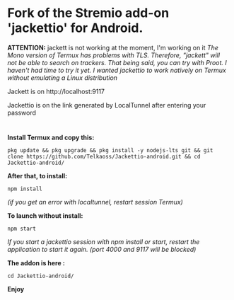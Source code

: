 # Fork of the Stremio add-on 'jackettio' for Android.

**ATTENTION:** jackett is not working at the moment, I'm working on it
*The Mono version of Termux has problems with TLS. Therefore, "jackett" will not be able to search on trackers.
That being said, you can try with Proot. I haven't had time to try it yet. I wanted jackettio to work natively on Termux without emulating a Linux distribution*

Jackett is on http://localhost:9117

Jackettio is on the link generated by LocalTunnel after entering your password

#
**Install Termux and copy this:**
```
pkg update && pkg upgrade && pkg install -y nodejs-lts git && git clone https://github.com/Telkaoss/Jackettio-android.git && cd Jackettio-android/

```
**After that, to install:** 
```
npm install
```
*(if you get an error with localtunnel, restart session Termux)*

**To launch without install:**
```
npm start
```
*If you start a jackettio session with npm install or start, restart the application to start it again. (port 4000 and 9117 will be blocked)*

**The addon is here :**

```
cd Jackettio-android/
```
**Enjoy**


